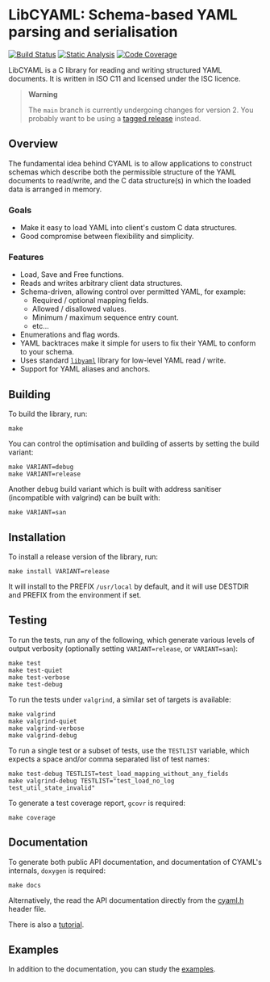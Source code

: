 LibCYAML: Schema-based YAML parsing and serialisation
=====================================================

[![Build Status](https://github.com/tlsa/libcyaml/workflows/CI/badge.svg)](https://github.com/tlsa/libcyaml/actions) [![Static Analysis](https://github.com/tlsa/libcyaml/actions/workflows/static-analysis.yaml/badge.svg)](https://github.com/tlsa/libcyaml/actions/workflows/static-analysis.yaml) [![Code Coverage](https://codecov.io/gh/tlsa/libcyaml/branch/main/graph/badge.svg)](https://codecov.io/gh/tlsa/libcyaml)

LibCYAML is a C library for reading and writing structured YAML documents.
It is written in ISO C11 and licensed under the ISC licence.

> **Warning**
>
> The `main` branch is currently undergoing changes for version 2.
> You probably want to be using a
> [tagged release](https://github.com/tlsa/libcyaml/tags) instead.

Overview
--------

The fundamental idea behind CYAML is to allow applications to construct
schemas which describe both the permissible structure of the YAML documents
to read/write, and the C data structure(s) in which the loaded data is
arranged in memory.

### Goals

* Make it easy to load YAML into client's custom C data structures.
* Good compromise between flexibility and simplicity.

### Features

* Load, Save and Free functions.
* Reads and writes arbitrary client data structures.
* Schema-driven, allowing control over permitted YAML, for example:
    - Required / optional mapping fields.
    - Allowed / disallowed values.
    - Minimum / maximum sequence entry count.
    - etc...
* Enumerations and flag words.
* YAML backtraces make it simple for users to fix their YAML to
  conform to your schema.
* Uses standard [`libyaml`](https://github.com/yaml/libyaml) library for
  low-level YAML read / write.
* Support for YAML aliases and anchors.

Building
--------

To build the library, run:

    make

You can control the optimisation and building of asserts by setting
the build variant:

    make VARIANT=debug
    make VARIANT=release

Another debug build variant which is built with address sanitiser (incompatible
with valgrind) can be built with:

    make VARIANT=san

Installation
------------

To install a release version of the library, run:

    make install VARIANT=release

It will install to the PREFIX `/usr/local` by default, and it will use
DESTDIR and PREFIX from the environment if set.

Testing
-------

To run the tests, run any of the following, which generate various
levels of output verbosity (optionally setting `VARIANT=release`, or
`VARIANT=san`):

    make test
    make test-quiet
    make test-verbose
    make test-debug

To run the tests under `valgrind`, a similar set of targets is available:

    make valgrind
    make valgrind-quiet
    make valgrind-verbose
    make valgrind-debug

To run a single test or a subset of tests, use the `TESTLIST` variable, which
expects a space and/or comma separated list of test names:

    make test-debug TESTLIST=test_load_mapping_without_any_fields
    make valgrind-debug TESTLIST="test_load_no_log test_util_state_invalid"

To generate a test coverage report, `gcovr` is required:

    make coverage

Documentation
-------------

To generate both public API documentation, and documentation of CYAML's
internals, `doxygen` is required:

    make docs

Alternatively, the read the API documentation directly from the
[cyaml.h](https://github.com/tlsa/libcyaml/blob/main/include/cyaml/cyaml.h)
header file.

There is also a [tutorial](docs/guide.md).

Examples
--------

In addition to the documentation, you can study the [examples](examples/).
